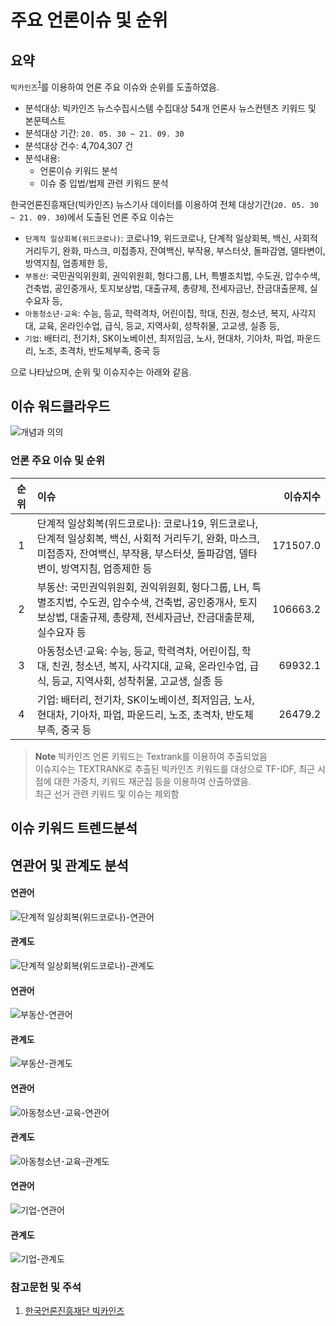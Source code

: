 # 주요 언론이슈 및 순위

## 요약
`빅카인즈`<sup><a href="#fn1">1</a></sup>를 이용하여 언론 주요 이슈와 순위를 도출하였음.
- 분석대상: 빅카인즈 뉴스수집시스템 수집대상 54개 언론사 뉴스컨텐츠 키워드 및 본문텍스트
- 분석대상 기간: `20. 05. 30 ~ 21. 09. 30`
- 분석대상 건수: 4,704,307 건
- 분석내용:
    - 언론이슈 키워드 분석
    - 이슈 중 입법/법제 관련 키워드 분석

한국언론진흥재단(빅카인즈) 뉴스기사 데이터를 이용하여 전체 대상기간(`20. 05. 30 ~ 21. 09. 30`)에서 도출된 언론 주요 이슈는
- `단계적 일상회복(위드코로나)`: 코로나19, 위드코로나, 단계적 일상회복, 백신, 사회적 거리두기, 완화, 마스크, 미접종자, 잔여백신, 부작용, 부스터샷, 돌파감염, 델타변이, 방역지침, 업종제한 등,
- `부동산`: 국민권익위원회, 권익위원회, 헝다그룹, LH, 특별조치법, 수도권, 압수수색, 건축법, 공인중개사, 토지보상법, 대출규제, 총량제, 전세자금난, 잔금대출문제, 실수요자 등,
- `아동청소년·교육`: 수능, 등교, 학력격차, 어린이집, 학대, 친권, 청소년, 복지, 사각지대, 교육, 온라인수업, 급식, 등교, 지역사회, 성착취물, 고교생, 실종 등,
- `기업`: 배터리, 전기차, SK이노베이션, 최저임금, 노사, 현대차, 기아차, 파업, 파운드리, 노조, 초격차, 반도체부족, 중국 등

으로 나타났으며, 순위 및 이슈지수는 아래와 같음.

## 이슈 워드클라우드
![개념과 의의](./2021/vol%205/img/content/cloud.png)

### 언론 주요 이슈 및 순위
|순위|이슈|이슈지수|
|:-:|:-|-:|
|1|단계적 일상회복(위드코로나): 코로나19, 위드코로나, 단계적 일상회복, 백신, 사회적 거리두기, 완화, 마스크, 미접종자, 잔여백신, 부작용, 부스터샷, 돌파감염, 델타변이, 방역지침, 업종제한 등|171507.0|
|2|부동산: 국민권익위원회, 권익위원회, 헝다그룹, LH, 특별조치법, 수도권, 압수수색, 건축법, 공인중개사, 토지보상법, 대출규제, 총량제, 전세자금난, 잔금대출문제, 실수요자 등|106663.2|
|3|아동청소년·교육: 수능, 등교, 학력격차, 어린이집, 학대, 친권, 청소년, 복지, 사각지대, 교육, 온라인수업, 급식, 등교, 지역사회, 성착취물, 고교생, 실종 등|69932.1|
|4|기업: 배터리, 전기차, SK이노베이션, 최저임금, 노사, 현대차, 기아차, 파업, 파운드리, 노조, 초격차, 반도체부족, 중국 등|26479.2|

>__Note__
>빅카인즈 언론 키워드는 Textrank를 이용하여 추출되었음<br />
>이슈지수는 TEXTRANK로 추출된 빅카인즈 키워드를 대상으로 TF-IDF, 최근 시점에 대한 가중치, 키워드 재군집 등을 이용하여 산출하였음.<br />
>최근 선거 관련 키워드 및 이슈는 제외함

## 이슈 키워드 트렌드분석
<canvas data-chart="1" width="800" height="400" data-type="line" data-ex="./2021/vol%205/data/data1.csv"></canvas>


## 연관어 및 관계도 분석

<div data-tab="2">
<div data-view="1" data-title="단계적 일상회복(위드코로나)">

#### 연관어
![단계적 일상회복(위드코로나)-연관어](./2021/vol%205/img/content/t4_2.png)
#### 관계도
![단계적 일상회복(위드코로나)-관계도](./2021/vol%205/img/content/t4_1.png)

</div>
<div data-view="1" data-title="부동산">

#### 연관어
![부동산-연관어](./2021/vol%205/img/content/t1_2.png)
#### 관계도
![부동산-관계도](./2021/vol%205/img/content/t1_1.png)

</div>
<div data-view="1" data-title="아동청소년･교육">

#### 연관어
![아동청소년･교육-연관어](./2021/vol%205/img/content/t2_2.png)
#### 관계도
![아동청소년･교육-관계도](./2021/vol%205/img/content/t2_1.png)

</div>
<div data-view="1" data-title="기업">

#### 연관어
![기업-연관어](./2021/vol%205/img/content/t3_2.png)
#### 관계도
![기업-관계도](./2021/vol%205/img/content/t3_1.png)

</div>
</div>


### 참고문헌 및 주석
<ol>
    <li id="fn1"><a href="https://www.bigkinds.or.kr/">한국언론진흥재단 빅카인즈</a></li>
</ol>